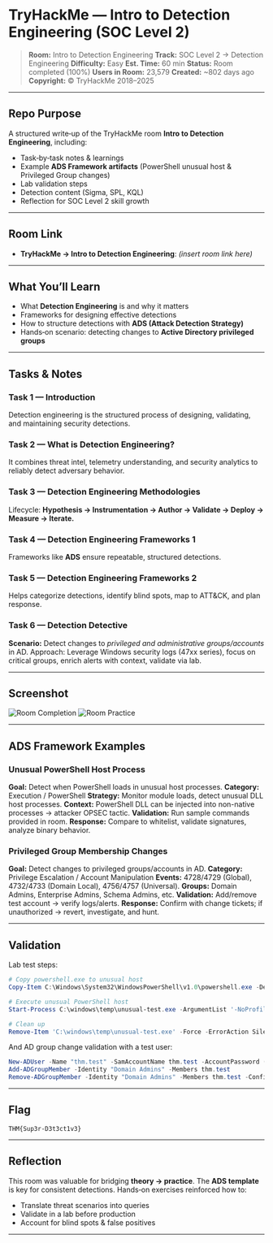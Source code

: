 # TryHackMe — Intro to Detection Engineering (SOC Level 2)

> **Room:** Intro to Detection Engineering
> **Track:** SOC Level 2 → Detection Engineering
> **Difficulty:** Easy
> **Est. Time:** 60 min
> **Status:** Room completed (100%)
> **Users in Room:** 23,579
> **Created:** \~802 days ago
> **Copyright:** © TryHackMe 2018–2025

---

## Repo Purpose

A structured write‑up of the TryHackMe room **Intro to Detection Engineering**, including:

* Task‑by‑task notes & learnings
* Example **ADS Framework artifacts** (PowerShell unusual host & Privileged Group changes)
* Lab validation steps
* Detection content (Sigma, SPL, KQL)
* Reflection for SOC Level 2 skill growth

---

## Room Link

* **TryHackMe → Intro to Detection Engineering**: *(insert room link here)*

---

## What You’ll Learn

* What **Detection Engineering** is and why it matters
* Frameworks for designing effective detections
* How to structure detections with **ADS (Attack Detection Strategy)**
* Hands‑on scenario: detecting changes to **Active Directory privileged groups**

---

## Tasks & Notes

### Task 1 — Introduction

Detection engineering is the structured process of designing, validating, and maintaining security detections.

### Task 2 — What is Detection Engineering?

It combines threat intel, telemetry understanding, and security analytics to reliably detect adversary behavior.

### Task 3 — Detection Engineering Methodologies

Lifecycle: **Hypothesis → Instrumentation → Author → Validate → Deploy → Measure → Iterate.**

### Task 4 — Detection Engineering Frameworks 1

Frameworks like **ADS** ensure repeatable, structured detections.

### Task 5 — Detection Engineering Frameworks 2

Helps categorize detections, identify blind spots, map to ATT\&CK, and plan response.

### Task 6 — Detection Detective

**Scenario:** Detect changes to *privileged and administrative groups/accounts* in AD.
Approach: Leverage Windows security logs (47xx series), focus on critical groups, enrich alerts with context, validate via lab.

---

## Screenshot
![Room Completion]()
![Room Practice]()

---

## ADS Framework Examples

### Unusual PowerShell Host Process

**Goal:** Detect when PowerShell loads in unusual host processes.
**Category:** Execution / PowerShell
**Strategy:** Monitor module loads, detect unusual DLL host processes.
**Context:** PowerShell DLL can be injected into non-native processes → attacker OPSEC tactic.
**Validation:** Run sample commands provided in room.
**Response:** Compare to whitelist, validate signatures, analyze binary behavior.

### Privileged Group Membership Changes

**Goal:** Detect changes to privileged groups/accounts in AD.
**Category:** Privilege Escalation / Account Manipulation
**Events:** 4728/4729 (Global), 4732/4733 (Domain Local), 4756/4757 (Universal).
**Groups:** Domain Admins, Enterprise Admins, Schema Admins, etc.
**Validation:** Add/remove test account → verify logs/alerts.
**Response:** Confirm with change tickets; if unauthorized → revert, investigate, and hunt.

---

## Validation

Lab test steps:

```powershell
# Copy powershell.exe to unusual host
Copy-Item C:\Windows\System32\WindowsPowerShell\v1.0\powershell.exe -Destination C:\windows\temp\unusual-test.exe -Force

# Execute unusual PowerShell host
Start-Process C:\windows\temp\unusual-test.exe -ArgumentList '-NoProfile','-NonInteractive','-Windowstyle Hidden','-Command {Get-Date}'

# Clean up
Remove-Item 'C:\windows\temp\unusual-test.exe' -Force -ErrorAction SilentlyContinue
```

And AD group change validation with a test user:

```powershell
New-ADUser -Name "thm.test" -SamAccountName thm.test -AccountPassword (ConvertTo-SecureString "TempPass1!" -AsPlainText -Force) -Enabled $true
Add-ADGroupMember -Identity "Domain Admins" -Members thm.test
Remove-ADGroupMember -Identity "Domain Admins" -Members thm.test -Confirm:$false
```

---

## Flag

```
THM{Sup3r-D3t3ct1v3}
```

---

## Reflection

This room was valuable for bridging **theory → practice**. The **ADS template** is key for consistent detections. Hands‑on exercises reinforced how to:

* Translate threat scenarios into queries
* Validate in a lab before production
* Account for blind spots & false positives

---
